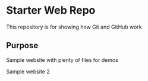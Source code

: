 # Starter Web Repo

This repository is for showing how Git and GitHub work

## Purpose

Sample website with plenty of files for demos


Sample website 2